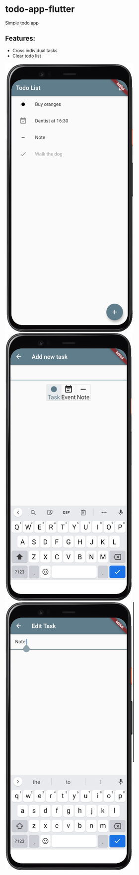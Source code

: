 # todo-app-flutter
 Simple todo app
 
## Features:
- Cross individual tasks
- Clear todo list

![main_page](preview1.png)
![new_todo](preview2.png)
![edit_todo](preview3.png)

